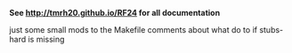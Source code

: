 
**See http://tmrh20.github.io/RF24 for all documentation**

just some small mods to the Makefile comments about what do to if stubs-hard is missing  
